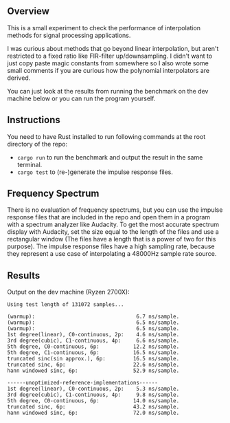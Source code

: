 ## Overview
This is a small experiment to check the performance of interpolation methods for signal processing applications.

I was curious about methods that go beyond linear interpolation, but aren't restricted to a fixed ratio like FIR-filter up/downsampling. I didn't want to just copy paste magic constants from somewhere so I also wrote some small comments if you are curious how the polynomial interpolators are derived.

You can just look at the results from running the benchmark on the dev machine below or you can run the program yourself.

## Instructions
You need to have Rust installed to run following commands at the root directory of the repo:
* `cargo run` to run the benchmark and output the result in the same terminal.
* `cargo test` to (re-)generate the impulse response files.

## Frequency Spectrum
There is no evaluation of frequency spectrums, but you can use the impulse response files that are included in the repo and open them in a program with a spectrum analyzer like Audacity. To get the most accurate spectrum display with Audacity, set the size equal to the length of the files and use a rectangular window (The files have a length that is a power of two for this purpose).
The impulse response files have a high sampling rate, because they represent a use case of interpolating a 48000Hz sample rate source.

## Results
Output on the dev machine (Ryzen 2700X):
```
Using test length of 131072 samples...

(warmup):                                 6.7 ns/sample.
(warmup):                                 6.5 ns/sample.
(warmup):                                 6.5 ns/sample.
1st degree(linear), C0-continuous, 2p:    4.6 ns/sample.
3rd degree(cubic), C1-continuous, 4p:     6.6 ns/sample.
5th degree, C0-continuous, 6p:           12.2 ns/sample.
5th degree, C1-continuous, 6p:           16.5 ns/sample.
truncated sinc(sin approx.), 6p:         16.5 ns/sample.
truncated sinc, 6p:                      22.6 ns/sample.
hann windowed sinc, 6p:                  52.9 ns/sample.

------unoptimized-reference-implementations------
1st degree(linear), C0-continuous, 2p:    5.3 ns/sample.
3rd degree(cubic), C1-continuous, 4p:     9.8 ns/sample.
5th degree, C0-continuous, 6p:           14.0 ns/sample.
truncated sinc, 6p:                      43.2 ns/sample.
hann windowed sinc, 6p:                  72.0 ns/sample.
```
